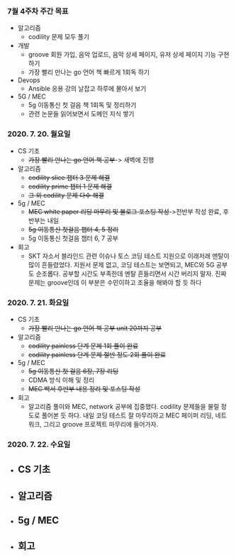 ### 7월 4주차 주간 목표
- 알고리즘
  - codility 문제 모두 풀기
- 개발
  - groove 회원 가입, 음악 업로드, 음악 상세 페이지, 유저 상세 페이지 기능 구현하기
  - 가장 빨리 만나는 go 언어 책 빠르게 1회독 하기
- Devops
  - Ansible 응용 강의 날잡고 하루에 몰아서 보기
- 5G / MEC
  - 5g 이동통신 첫 걸음 책 1회독 및 정리하기
  - 관련 논문들 읽어보면서 도메인 지식 쌓기

### 2020. 7. 20. 월요일
- CS 기초
  - ~~가장 빨리 만나는 go 언어 책 공부~~-> 새벽에 진행
- 알고리즘
  - ~~codility slice 챕터 3 문제 해결~~
  - ~~codility prime 챕터 1 문제 해결~~
  - ~~그 외 codility 문제 다수 해결~~
- 5g / MEC
  - ~~MEC white paper 리딩 마무리 및 블로그 포스팅 작성~~->전반부 작성 완료, 후반부는 내일
  - ~~5g 이동통신 첫걸음 챕터 4, 5 정리~~
  - 5g 이동통신 첫걸음 챕터 6, 7 공부
- 회고
  - SKT 자소서 블라인드 관련 이슈나 토스 코딩 테스트 지원으로 이래저래 멘탈이 많이 흔들렸었다. 지원서 문제 없고, 코딩 테스트는 보면되고, MEC와 5G 공부도 순조롭다. 공부할 시간도 부족한데 멘탈 흔들리면서 시간 버리지 말자. 진짜 문제는 groove인데 이 부분은 수민이하고 조율을 해봐야 할 듯 하다

### 2020. 7. 21. 화요일
- CS 기초
  - ~~가장 빨리 만나는 go 언어 책 공부 unit 20까지 공부~~
- 알고리즘
  - ~~codility painless 단계 문제 1회 풀이 완료~~
  - ~~codility painless 단계 문제 절반 정도 2회 풀이 완료~~
- 5g / MEC
  - ~~5g 이동통신 첫 걸음 6장, 7장 리딩~~
  - CDMA 방식 이해 및 정리
  - ~~MEC 백서 후반부 내용 정리 및 포스팅 작성~~
- 회고
  - 알고리즘 풀이와 MEC, network 공부에 집중했다. codility 문제들을 물릴 정도로 풀어본 듯 하다. 내일 코딩 테스트 잘 마무리하고 MEC 페이퍼 리딩, 네트워크, 그리고 groove 프로젝트 마무리에 들어가자.

### 2020. 7. 22. 수요일
- CS 기초
  - 
- 알고리즘
  - 
- 5g / MEC
  -
- 회고
  - 

